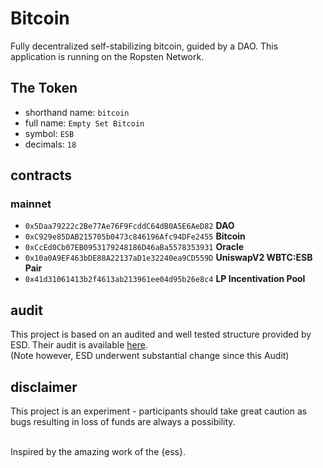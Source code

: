 # Bitcoin

Fully decentralized self-stabilizing bitcoin, guided by a DAO. This application is running on the Ropsten Network.

## The Token

- shorthand name: `bitcoin`
- full name: `Empty Set Bitcoin`
- symbol: `ESB`
- decimals: `18`

## contracts

### mainnet

- `0x5Daa79222c2Be77Ae76F9FcddC64dB0A5E6AeD82` **DAO**
- `0xC929e85DAB215705b0473c846196Afc94DFe2455` **Bitcoin**
- `0xCcEd0Cb07EB0953179248186D46aBa5578353931` **Oracle**
- `0x10a0A9EF463bDE88A22137aD1e32240ea9CD559D` **UniswapV2 WBTC:ESB Pair**
- `0x41d31061413b2f4613ab213961ee04d95b26e8c4` **LP Incentivation Pool**

## audit

This project is based on an audited and well tested structure provided by ESD. Their audit
is available [here](https://github.com/emptysetsquad/dollar/blob/master/audit/REP-Dollar-06-11-20.pdf).  
(Note however, ESD underwent substantial change since this Audit)

## disclaimer

This project is an experiment - participants should take great caution as bugs resulting in loss of funds are always a possibility.

<br>
Inspired by the amazing work of the {ess}.
